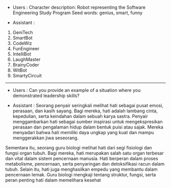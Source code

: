 - Users :
Character description: Robot representing the Software Engineering Study Program
Seed words: genius, smart, funny 

- Assistant :
1. GeniTech
2. SmartBot
3. CodeWiz
4. FunEngineer
5. IntelliBot
6. LaughMaster
8. BrainyCoder
9. WitBot
10. SmartyCircuit

---

- Users : 
Can you provide an example of a situation where you demonstrated leadership skills?

- Assistant :
Seorang penyair seringkali melihat hati sebagai pusat emosi, perasaan, dan kasih sayang. Bagi mereka, hati adalah lambang cinta, kepedulian, serta keindahan dalam sebuah karya sastra. Penyair menggambarkan hati sebagai sumber inspirasi untuk mengekspresikan perasaan dan pengalaman hidup dalam bentuk puisi atau sajak. Mereka menyadari bahwa hati memiliki daya ungkap yang kuat dan mampu menggerakkan jiwa seseorang.

Sementara itu, seorang guru biologi melihat hati dari segi fisiologi dan fungsi organ tubuh. Bagi mereka, hati merupakan salah satu organ terbesar dan vital dalam sistem pencernaan manusia. Hati berperan dalam proses metabolisme, pencernaan, serta penyaringan dan detoksifikasi racun dalam tubuh. Selain itu, hati juga menghasilkan empedu yang membantu dalam pencernaan lemak. Guru biologi mengkaji tentang struktur, fungsi, serta peran penting hati dalam memelihara kesehat